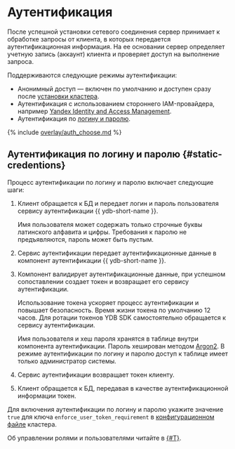 # Аутентификация

После успешной установки сетевого соединения сервер принимает к обработке запросы от клиента, в которых передается аутентификационная информация. На ее основании сервер определяет учетную запись (аккаунт) клиента и проверяет доступ на выполнение запроса.

Поддерживаются следующие режимы аутентификации:

* Анонимный доступ — включен по умолчанию и доступен сразу после [установки кластера](../deploy/index.md).
* Аутентификация с использованием стороннего IAM-провайдера, например [Yandex Identity and Access Management](https://cloud.yandex.ru/docs/iam/).
* Аутентификация по [логину и паролю](#static-credentions).

{% include [overlay/auth_choose.md](_includes/connect_overlay/auth_choose.md) %}

## Аутентификация по логину и паролю {#static-credentions}

Процесс аутентификации по логину и паролю включает следующие шаги:

1. Клиент обращается к БД и передает логин и пароль пользователя сервису аутентификации {{ ydb-short-name }}.

    Имя пользователя может содержать только строчные буквы латинского алфавита и цифры. Требования к паролю не предъявляются, пароль может быть пустым.
1. Сервис аутентификации передает аутентификационные данные в компонент аутентификации {{ ydb-short-name }}.
1. Компонент валидирует аутентификационные данные, при успешном сопоставлении создает токен и возвращает его сервису аутентификации.

    Использование токена ускоряет процесс аутентификации и повышает безопасность. Время жизни токена по умолчанию 12 часов. Для ротации токенов YDB SDK самостоятельно обращается к сервису аутентификации.

    Имя пользователя и хеш пароля хранятся в таблице внутри компонента аутентификации. Пароль хеширован методом [Argon2](https://ru.wikipedia.org/wiki/Argon2). В режиме аутентификации по логину и паролю доступ к таблице имеет только администратор системы.
1. Сервис аутентификации возвращает токен клиенту.
1. Клиент обращается к БД, передавая в качестве аутентификационной информации токен.

Для включения аутентификации по логину и паролю укажите значение `true` для ключа `enforce_user_token_requirement` в [конфигурационном файле](../deploy/configuration/config.md#auth) кластера.

Об управлении ролями и пользователями читайте в [{#T}](../cluster/access.md).

<!-- ### API получения токенов IAM {#token-refresh-api}

Для ротации токенов {{ ydb-short-name }} SDK и CLI используют gRPC-запрос к {{ yandex-cloud }} IAM API [IamToken - create]{% if lang == "en" %}(https://cloud.yandex.com/en/docs/iam/api-ref/grpc/iam_token_service#Create){% endif %}{% if lang == "ru" %}(https://cloud.yandex.ru/docs/iam/api-ref/grpc/iam_token_service#Create){% endif %}. В режиме **Refresh Token** заданный параметром OAuth токен передается в атрибуте `yandex_passport_oauth_token`. В режиме **Service Account Key** на основании заданных атрибутов сервисной учетной записи и ключа шифрования формируется короткоживущий JWT-токен и передается в атрибуте `jwt`. Исходный код формирования JWT-токена доступен в составе SDK (например, метод `get_jwt()` в [коде на Python](https://github.com/ydb-platform/ydb-python-sdk/blob/main/ydb/iam/auth.py)).

{{ ydb-short-name }} SDK и CLI позволяют подменить хост для обращения к API получения токенов, что дает возможность реализовать аналогичный API в корпоративных контекстах. -->
